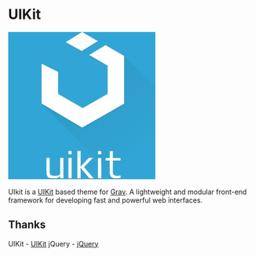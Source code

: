 # UIKit

![UIKit](thumbnail.jpg)

UIkit is a [UIKit](http://getuikit.com/) based theme for [Grav](http://getgrav.org/). A lightweight and modular front-end framework for developing fast and powerful web interfaces.

## Thanks

UIKit - [UIKit](http://getuikit.com/)
jQuery - [jQuery](http://jquery.com/)